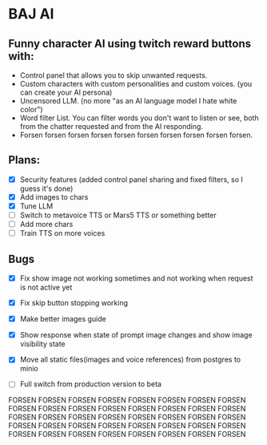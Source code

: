 # BAJ AI

## Funny character AI using twitch reward buttons with:
- Control panel that allows you to skip unwanted requests.
- Custom characters with custom personalities and custom voices. (you can create your AI persona)
- Uncensored LLM. (no more "as an AI language model I hate white color")
- Word filter List. You can filter words you don't want to listen or see, both from the chatter requested and from the AI responding.
- Forsen forsen forsen forsen forsen forsen forsen forsen forsen forsen.

## Plans:
- [x] Security features (added control panel sharing and fixed filters, so I guess it's done)
- [x] Add images to chars
- [x] Tune LLM
- [ ] Switch to metavoice TTS or Mars5 TTS or something better
- [ ] Add more chars
- [ ] Train TTS on more voices

## Bugs
- [x] Fix show image not working sometimes and not working when request is not active yet
- [x] Fix skip button stopping working
- [x] Make better images guide 
- [x] Show response when state of prompt image changes and show image visibility state
- [x] Move all static files(images and voice references) from postgres to minio
- [ ] Full switch from production version to beta


FORSEN FORSEN FORSEN FORSEN FORSEN FORSEN FORSEN FORSEN FORSEN FORSEN FORSEN FORSEN FORSEN FORSEN FORSEN FORSEN FORSEN FORSEN FORSEN FORSEN FORSEN FORSEN FORSEN FORSEN FORSEN FORSEN FORSEN FORSEN FORSEN FORSEN FORSEN FORSEN FORSEN FORSEN FORSEN FORSEN FORSEN FORSEN FORSEN FORSEN 